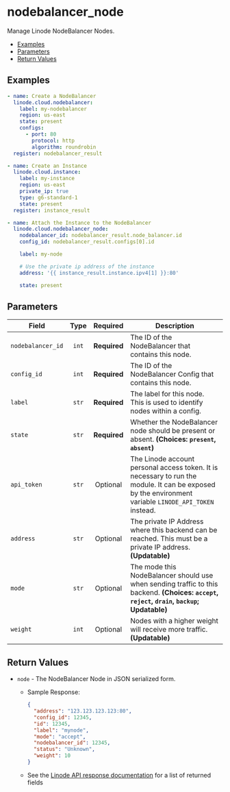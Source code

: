 # nodebalancer_node

Manage Linode NodeBalancer Nodes.

- [Examples](#examples)
- [Parameters](#parameters)
- [Return Values](#return-values)

## Examples

```yaml
- name: Create a NodeBalancer
  linode.cloud.nodebalancer:
    label: my-nodebalancer
    region: us-east
    state: present
    configs:
      - port: 80
        protocol: http
        algorithm: roundrobin
  register: nodebalancer_result

- name: Create an Instance
  linode.cloud.instance:
    label: my-instance
    region: us-east
    private_ip: true
    type: g6-standard-1
    state: present
  register: instance_result

- name: Attach the Instance to the NodeBalancer
  linode.cloud.nodebalancer_node:
    nodebalancer_id: nodebalancer_result.node_balancer.id
    config_id: nodebalancer_result.configs[0].id

    label: my-node

    # Use the private ip address of the instance
    address: '{{ instance_result.instance.ipv4[1] }}:80'

    state: present
```


## Parameters

| Field     | Type | Required | Description                                                                  |
|-----------|------|----------|------------------------------------------------------------------------------|
| `nodebalancer_id` | <center>`int`</center> | <center>**Required**</center> | The ID of the NodeBalancer that contains this node.   |
| `config_id` | <center>`int`</center> | <center>**Required**</center> | The ID of the NodeBalancer Config that contains this node.   |
| `label` | <center>`str`</center> | <center>**Required**</center> | The label for this node. This is used to identify nodes within a config.   |
| `state` | <center>`str`</center> | <center>**Required**</center> | Whether the NodeBalancer node should be present or absent.  **(Choices: `present`, `absent`)** |
| `api_token` | <center>`str`</center> | <center>Optional</center> | The Linode account personal access token. It is necessary to run the module. It can be exposed by the environment variable `LINODE_API_TOKEN` instead.   |
| `address` | <center>`str`</center> | <center>Optional</center> | The private IP Address where this backend can be reached. This must be a private IP address.  **(Updatable)** |
| `mode` | <center>`str`</center> | <center>Optional</center> | The mode this NodeBalancer should use when sending traffic to this backend.  **(Choices: `accept`, `reject`, `drain`, `backup`; Updatable)** |
| `weight` | <center>`int`</center> | <center>Optional</center> | Nodes with a higher weight will receive more traffic.  **(Updatable)** |

## Return Values

- `node` - The NodeBalancer Node in JSON serialized form.

    - Sample Response:
        ```json
        {
          "address": "123.123.123.123:80",
          "config_id": 12345,
          "id": 12345,
          "label": "mynode",
          "mode": "accept",
          "nodebalancer_id": 12345,
          "status": "Unknown",
          "weight": 10
        }
        ```
    - See the [Linode API response documentation](https://www.linode.com/docs/api/nodebalancers/#node-view__responses) for a list of returned fields


